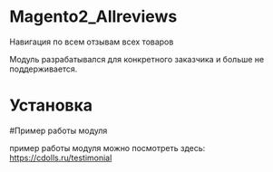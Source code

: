 # Magento2_Allreviews
Навигация по всем отзывам всех товаров

Модуль разрабатывался для конкретного заказчика и больше не поддерживается.

# Установка



#Пример работы модуля

пример работы модуля можно посмотреть здесь: https://cdolls.ru/testimonial
